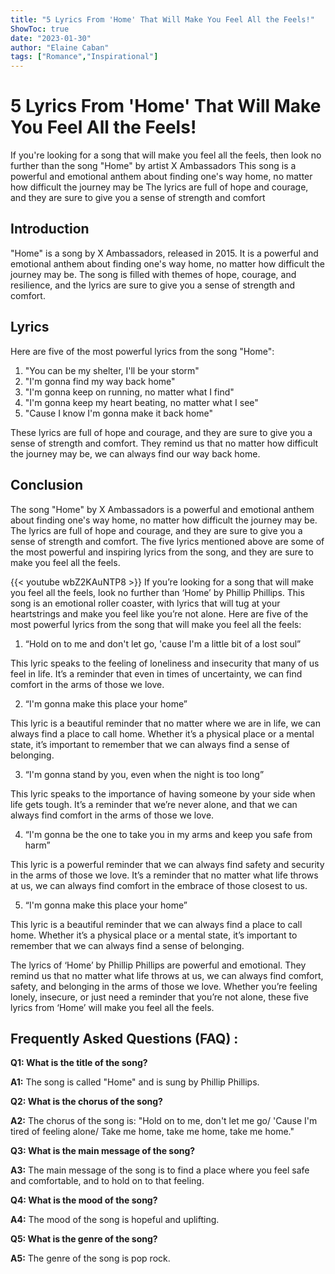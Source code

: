 ```yaml
---
title: "5 Lyrics From 'Home' That Will Make You Feel All the Feels!"
ShowToc: true 
date: "2023-01-30"
author: "Elaine Caban" 
tags: ["Romance","Inspirational"]
---
```

# 5 Lyrics From 'Home' That Will Make You Feel All the Feels!

If you're looking for a song that will make you feel all the feels, then look no further than the song "Home" by artist X Ambassadors This song is a powerful and emotional anthem about finding one's way home, no matter how difficult the journey may be The lyrics are full of hope and courage, and they are sure to give you a sense of strength and comfort 

## Introduction

"Home" is a song by X Ambassadors, released in 2015. It is a powerful and emotional anthem about finding one's way home, no matter how difficult the journey may be. The song is filled with themes of hope, courage, and resilience, and the lyrics are sure to give you a sense of strength and comfort. 

## Lyrics

Here are five of the most powerful lyrics from the song "Home": 

1. "You can be my shelter, I'll be your storm" 
2. "I'm gonna find my way back home" 
3. "I'm gonna keep on running, no matter what I find" 
4. "I'm gonna keep my heart beating, no matter what I see" 
5. "Cause I know I'm gonna make it back home" 

These lyrics are full of hope and courage, and they are sure to give you a sense of strength and comfort. They remind us that no matter how difficult the journey may be, we can always find our way back home. 

## Conclusion

The song "Home" by X Ambassadors is a powerful and emotional anthem about finding one's way home, no matter how difficult the journey may be. The lyrics are full of hope and courage, and they are sure to give you a sense of strength and comfort. The five lyrics mentioned above are some of the most powerful and inspiring lyrics from the song, and they are sure to make you feel all the feels.

{{< youtube wbZ2KAuNTP8 >}} 
If you’re looking for a song that will make you feel all the feels, look no further than ‘Home’ by Phillip Phillips. This song is an emotional roller coaster, with lyrics that will tug at your heartstrings and make you feel like you’re not alone. Here are five of the most powerful lyrics from the song that will make you feel all the feels: 

1. “Hold on to me and don't let go, 'cause I'm a little bit of a lost soul” 

This lyric speaks to the feeling of loneliness and insecurity that many of us feel in life. It’s a reminder that even in times of uncertainty, we can find comfort in the arms of those we love. 

2. “I'm gonna make this place your home” 

This lyric is a beautiful reminder that no matter where we are in life, we can always find a place to call home. Whether it’s a physical place or a mental state, it’s important to remember that we can always find a sense of belonging. 

3. “I'm gonna stand by you, even when the night is too long” 

This lyric speaks to the importance of having someone by your side when life gets tough. It’s a reminder that we’re never alone, and that we can always find comfort in the arms of those we love. 

4. “I'm gonna be the one to take you in my arms and keep you safe from harm” 

This lyric is a powerful reminder that we can always find safety and security in the arms of those we love. It’s a reminder that no matter what life throws at us, we can always find comfort in the embrace of those closest to us. 

5. “I'm gonna make this place your home” 

This lyric is a beautiful reminder that we can always find a place to call home. Whether it’s a physical place or a mental state, it’s important to remember that we can always find a sense of belonging. 

The lyrics of ‘Home’ by Phillip Phillips are powerful and emotional. They remind us that no matter what life throws at us, we can always find comfort, safety, and belonging in the arms of those we love. Whether you’re feeling lonely, insecure, or just need a reminder that you’re not alone, these five lyrics from ‘Home’ will make you feel all the feels.

## Frequently Asked Questions (FAQ) :
**Q1: What is the title of the song?**

**A1:** The song is called "Home" and is sung by Phillip Phillips.

**Q2: What is the chorus of the song?**

**A2:** The chorus of the song is: "Hold on to me, don't let me go/ 'Cause I'm tired of feeling alone/ Take me home, take me home, take me home."

**Q3: What is the main message of the song?**

**A3:** The main message of the song is to find a place where you feel safe and comfortable, and to hold on to that feeling.

**Q4: What is the mood of the song?**

**A4:** The mood of the song is hopeful and uplifting.

**Q5: What is the genre of the song?**

**A5:** The genre of the song is pop rock.



